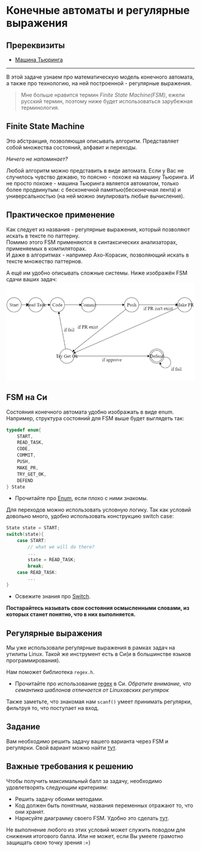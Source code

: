 # Конечные автоматы и регулярные выражения

## Пререквизиты

- [Машина Тьюринга](../turing_machine/)

---

В этой задаче узнаем про математическую модель конечного автомата, а также про технологию, на ней построенной - регулярные выражения.

> Мне больше нравится термин *Finite State Machine(FSM)*, ежели русский термин, поэтому ниже будет использоваться зарубежная терминология.

## Finite State Machine
Это абстракция, позволяющая описывать алгоритм. Представляет собой множества состояний, алфавит и переходы.

*Ничего не напоминает?*

Любой алгоритм можно представить в виде автомата. Если у Вас не случилось чувство дежавю, то поясню - похоже на машину Тьюринга. И не просто похоже - машина Тьюринга является автоматом, только более продвинутым: с бесконечной памятью(бесконечная лента) и универсальностью (на ней можно эмулировать любые вычисления).

## Практическое применение
Как следует из названия - регулярные выражения, который позволяют искать в тексте по паттерну.   
Помимо этого FSM применяются в синтаксических анализаторах, применяемых в компиляторах.    
И даже в алгоритмах - например Ахо-Корасик, позволяющий искать в тексте множество паттернов.   

А ещё им удобно описывать сложные системы. Ниже изображён FSM сдачи ваших задач:
![Alt text](./source/image.png)

## FSM на Си
Состояния конечного автомата удобно изображать в виде enum. Например, структура состояний для FSM выше будет выглядеть так:
```C
typedef enum{
    START,
    READ_TASK,
    CODE,
    COMMIT,
    PUSH,
    MAKE_PR,
    TRY_GET_OK,
    DEFEND
} State
```

- Прочитайте про [Enum](https://www.geeksforgeeks.org/enumeration-enum-c/), если плохо с ними знакомы.

Для переходов можно использовать условную логику. Так как условий довольно много, удобно использовать конструкцию switch case:
```C
State state = START;
switch(state){
    case START:
        // what we will do there?
        ...
        state = READ_TASK;
        break;
    case READ_TASK:
        ...
}
```

- Освежите знания про [Switch](https://www.geeksforgeeks.org/c-switch-statement/). 

**Постарайтесь называть свои состояния осмысленными словами, из которых станет понятно, что в них выполняется.**

## Регулярные выражения

Мы уже использовали регулярные выражения в рамках задач на утилиты Linux. Такой же инструмент есть в Си(и в большинстве языков программирования). 

Нам поможет библиотека ```regex.h```.
- Прочитайте про использование [regex](https://www.scaler.com/topics/c-regex/) в Си.
*Обратите внимание, что семантика шаблонов отличается от Linuxовских регулярок*

Также заметьте, что знакомая нам ```scanf()``` умеет принимать регулярки, фильтруя то, что поступает на вход.

## Задание

Вам необходимо решить задачу вашего варианта через FSM и регулярки. Свой вариант можно найти [тут](variants.md).

## Важные требования к решению
Чтобы получить максимальный балл за задачу, необходимо удовлетворять следующим критериям:
- Решить задачу обоими методами.
- Код должен быть понятным, названия переменных отражают то, что они хранят.
- Нарисуйте диаграмму своего FSM. Удобно это сделать [тут](https://madebyevan.com/fsm/).

Не выполнение любого из этих условий может служить поводом для снижения итогового балла. Или не может, если Вы умеете грамотно защищать свою точку зрения :=)


